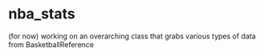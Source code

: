 # nba_stats
(for now) working on an overarching class that grabs various types of data from BasketballReference
